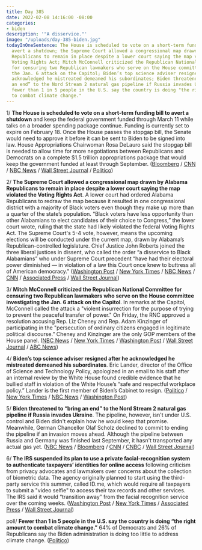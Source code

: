 ```yaml
---
title: Day 385
date: 2022-02-08 14:16:00 -08:00
categories:
- biden
description: '"A disservice."'
image: "/uploads/day-385-biden.jpg"
todayInOneSentence: The House is scheduled to vote on a short-term funding bill to
  avert a shutdown; the Supreme Court allowed a congressional map drawn by Alabama
  Republicans to remain in place despite a lower court saying the map violated the
  Voting Rights Act; Mitch McConnell criticized the Republican National Committee
  for censuring two Republican lawmakers who serve on the House committee investigating
  the Jan. 6 attack on the Capitol; Biden’s top science adviser resigned after he
  acknowledged he mistreated demeaned his subordinates; Biden threatened to “bring
  an end” to the Nord Stream 2 natural gas pipeline if Russia invades Ukraine; and
  fewer than 1 in 5 people in the U.S. say the country is doing "the right amount
  to combat climate change."
---
```


1/ **The House is scheduled to vote on a short-term funding bill to avert a shutdown** and keep the federal government funded through March 11 while talks on a broader spending package continue. Funding is currently set to expire on February 18. Once the House passes the stopgap bill, the Senate would need to approve it before it can be sent to Biden to be signed into law. House Appropriations Chairwoman Rosa DeLauro said the stopgap bill is needed to allow time for more negotiations between Republicans and Democrats on a complete $1.5 trillion appropriations package that would keep the government funded at least through September. ([Bloomberg](https://www.bloomberg.com/news/articles/2022-02-07/house-plans-vote-this-week-on-stopgap-bill-to-avert-shutdown?sref=MIBMEEoj) / [CNN](https://www.cnn.com/2022/02/08/politics/house-vote-government-funding-bill/index.html) / [NBC News](https://www.nbcnews.com/politics/congress/house-vote-short-term-government-spending-bill-rcna15355) / [Wall Street Journal](https://www.wsj.com/articles/house-plans-stopgap-spending-bill-as-government-shutdown-approaches-11644268626) / [Politico](https://www.politico.com/news/2022/02/08/congress-government-funding-deal-00006710))

2/ **The Supreme Court allowed a congressional map drawn by Alabama Republicans to remain in place despite a lower court saying the map violated the Voting Rights Act**. A lower court had ordered Alabama Republicans to redraw the map because it resulted in one congressional district with a majority of Black voters even though they make up more than a quarter of the state’s population. “Black voters have less opportunity than other Alabamians to elect candidates of their choice to Congress,” the lower court wrote, ruling that the state had likely violated the federal Voting Rights Act. The Supreme Court's 5-4 vote, however, means the upcoming elections will be conducted under the current map, drawn by Alabama’s Republican-controlled legislature. Chief Justice John Roberts joined the three liberal justices in dissent, who called the order “a disservice to Black Alabamians” who under Supreme Court precedent “have had their electoral power diminished — in violation of a law this Court once knew to buttress all of American democracy.” ([Washington Post](https://www.washingtonpost.com/politics/2022/02/07/supreme-court-alabama-racial-gerrymandering/) / [New York Times](https://www.nytimes.com/2022/02/07/us/politics/supreme-court-alabama-redistricting-congressional-map.html) / [NBC News](https://www.nbcnews.com/politics/supreme-court/supreme-court-allows-alabama-voting-maps-advocates-say-disenfranchise-rcna15162) / [CNN](https://www.cnn.com/2022/02/07/politics/supreme-court-alabama/index.html) / [Associated Press](https://apnews.com/article/us-supreme-court-alabama-elections-house-elections-john-roberts-ec7de9d81ce904d6a660ab98be12b845) / [Wall Street Journal](https://www.wsj.com/articles/divided-supreme-court-allows-alabama-congressional-map-for-now-11644273658))

3/ **Mitch McConnell criticized the Republican National Committee for censuring two Republican lawmakers who serve on the House committee investigating the Jan. 6 attack on the Capitol**. In remarks at the Capitol, McConnell called the attack a "violent insurrection for the purpose of trying to prevent the peaceful transfer of power." On Friday, the RNC approved a resolution accusing Rep. Liz Cheney and Rep. Adam Kinzinger of participating in the "persecution of ordinary citizens engaged in legitimate political discourse.” Cheney and Kinzinger are the only GOP members of the House panel. ([NBC News](https://www.nbcnews.com/politics/congress/mcconnell-calls-jan-6-violent-insurrection-breaking-rnc-rcna15404) / [New York Times](https://www.nytimes.com/2022/02/08/us/politics/republicans-censure-mcconnell.html) / [Washington Post](https://www.washingtonpost.com/politics/2022/02/08/gop-legitimate-political-discourse/) / [Wall Street Journal](https://www.wsj.com/articles/mcconnell-says-rnc-shouldnt-have-censured-cheney-and-kinzinger-11644353653?mod=djemalertNEWS) / [ABC News](https://abcnews.go.com/Politics/mcconnell-speak-congressional-republicans-divided-rnc-censure-resolution/story?id=82746954))

4/ **Biden’s top science adviser resigned after he acknowledged he mistreated demeaned his subordinates**. Eric Lander, director of the Office of Science and Technology Policy, apologized in an email to his staff after an internal review by the White House found credible evidence that he bullied staff in violation of the White House’s “safe and respectful workplace policy.” Lander is the first member of Biden’s Cabinet to resign. ([Politico](https://www.politico.com/news/2022/02/07/eric-lander-resigns-00006545) / [New York Times](https://www.nytimes.com/2022/02/07/us/politics/eric-lander-resigns-white-house.html) / [NBC News](https://www.nbcnews.com/politics/politics-news/top-white-house-scientist-resigns-admits-caused-hurt-rcna15285) / [Washington Post](https://www.washingtonpost.com/politics/2022/02/07/lander-white-house-apologizes/))

5/ **Biden threatened to “bring an end” to the Nord Stream 2 natural gas pipeline if Russia invades Ukraine**. The pipeline, however, isn't under U.S. control and Biden didn't explain how he would keep that promise. Meanwhile, German Chancellor Olaf Scholz declined to commit to ending the pipeline if an invasion moves ahead. Although the pipeline between Russia and Germany was finished last September, it hasn't transported any actual gas yet. ([NBC News](https://www.nbcnews.com/politics/biden-meet-german-chancellor-russia-ukraine-tesnions-rcna15190) / [Bloomberg](https://www.bloomberg.com/news/articles/2022-02-07/biden-said-u-s-can-stop-nord-stream-2-if-russia-invades-ukraine?sref=MIBMEEoj) / [CNN](https://www.cnn.com/2022/02/07/politics/biden-scholz-meeting-ukraine/index.html) / [CNBC](https://www.cnbc.com/2022/02/07/biden-says-nord-stream-2-wont-go-forward-if-russia-invades-ukraine-.html) / [Wall Street Journal](https://www.wsj.com/articles/biden-says-nord-stream-2-pipeline-wont-go-forward-if-russia-invades-ukraine-11644268407))

6/ **The IRS suspended its plan to use a private facial-recognition system to authenticate taxpayers’ identities for online access** following criticism from privacy advocates and lawmakers over concerns about the collection of biometric data. The agency originally planned to start using the third-party service this summer, called ID.me, which would require all taxpayers to submit a "video selfie" to access their tax records and other services. The IRS said it would “transition away” from the facial recognition service over the coming weeks. ([Washington Post](https://www.washingtonpost.com/technology/2022/02/07/irs-idme-face-scans/) / [New York Times](https://www.nytimes.com/2022/02/07/us/politics/irs-idme-facial-recognition.html) / [Associated Press](https://apnews.com/article/technology-business-data-privacy-ron-wyden-f955f9f3ad074f0263018ef2ae38ea01) / [Wall Street Journal](https://www.wsj.com/articles/irs-backs-away-from-facial-recognition-to-verify-taxpayers-identities-11644264843))

poll/ **Fewer than 1 in 5 people in the U.S. say the country is doing “the right amount to combat climate change.”** 64% of Democrats and 26% of Republicans say the Biden administration is doing too little to address climate change. ([Politico](https://www.politico.com/news/2022/02/08/citizens-politicians-combat-climate-change-00004590))
